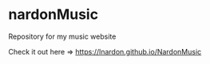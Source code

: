 # nardonMusic
Repository for my music website

Check it out here => https://lnardon.github.io/NardonMusic

